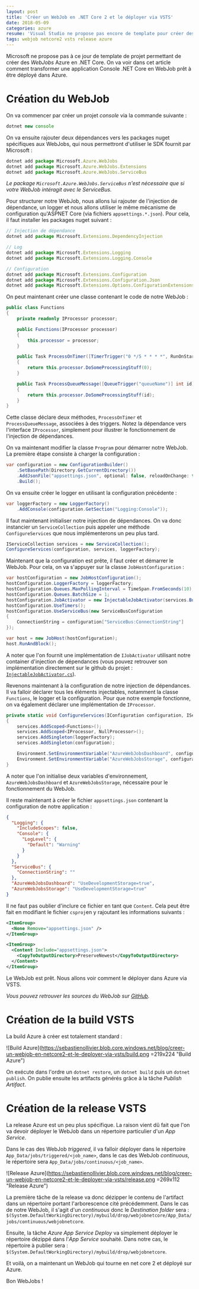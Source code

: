 ```yaml
---
layout: post
title: 'Créer un WebJob en .NET Core 2 et le déployer via VSTS'
date: 2018-05-09
categories: azure
resume: 'Visual Studio ne propose pas encore de template pour créer des WebJob en .NET Core 2. Voyons comment faire et ensuite comment le déployer depuis VSTS.'
tags: webjob netcore2 vsts release azure
---
```

Microsoft ne propose pas à ce jour de template de projet permettant de créer des _WebJobs_ Azure en .NET Core. On va voir dans cet article comment transformer une application Console .NET Core en WebJob prêt à être déployé dans Azure.

# Création du WebJob

On va commencer par créer un projet _console_ via la commande suivante :

```js
dotnet new console
```

On va ensuite rajouter deux dépendances vers les packages nuget spécifiques aux WebJobs, qui nous permettront d'utiliser le SDK fournit par Microsoft :

```js
dotnet add package Microsoft.Azure.WebJobs
dotnet add package Microsoft.Azure.WebJobs.Extensions
dotnet add package Microsoft.Azure.WebJobs.ServiceBus
```

_Le package `Microsoft.Azure.WebJobs.ServiceBus` n'est nécessaire que si votre WebJob intéragit avec le ServiceBus._

Pour structurer notre WebJob, nous allons lui rajouter de l'injection de dépendance, un logger et nous allons utiliser le même mécanisme de configuration qu'ASPNET Core (via fichiers `appsettings.*.json`). Pour cela, il faut installer les packages nuget suivant :

```js
// Injection de dépendance
dotnet add package Microsoft.Extensions.DependencyInjection

// Log
dotnet add package Microsoft.Extensions.Logging
dotnet add package Microsoft.Extensions.Logging.Console

// Configuration
dotnet add package Microsoft.Extensions.Configuration
dotnet add package Microsoft.Extensions.Configuration.Json
dotnet add package Microsoft.Extensions.Options.ConfigurationExtensions
```

On peut maintenant créer une classe contenant le code de notre WebJob :

```csharp
public class Functions
{
    private readonly IProcessor processor;

    public Functions(IProcessor processor)
    {
        this.processor = processor;
    }

    public Task ProcessOnTimer([TimerTrigger("0 */5 * * * *", RunOnStartup = true)] TimerInfo timerInfo)
    {
        return this.processor.DoSomeProcessingStuff(0);
    }

    public Task ProcessQueueMessage([QueueTrigger("queueName")] int id)
    {
        return this.processor.DoSomeProcessingStuff(id);
    }
}
```

Cette classe déclare deux méthodes, `ProcessOnTimer` et `ProcessQueueMessage`, associées à des triggers. Notez la dépendance vers l'interface `IProcessor`, simplement pour illustrer le fonctionnement de l'injection de dépendances.

On va maintenant modifier la classe `Program` pour démarrer notre WebJob. La première étape consiste à charger la configuration :

```csharp
var configuration = new ConfigurationBuilder()
    .SetBasePath(Directory.GetCurrentDirectory())
    .AddJsonFile("appsettings.json", optional: false, reloadOnChange: true)
    .Build();
```

On va ensuite créer le logger en utilisant la configuration précédente :

```csharp
var loggerFactory = new LoggerFactory()
    .AddConsole(configuration.GetSection("Logging:Console"));
```

Il faut maintenant initialiser notre injection de dépendances. On va donc instancier un `ServiceCollection` puis appeler une méthode `ConfigureServices` que nous implémenterons un peu plus tard.

```csharp
IServiceCollection services = new ServiceCollection();
ConfigureServices(configuration, services, loggerFactory);
```

Maintenant que la configuration est prête, il faut créer et démarrer le WebJob. Pour cela, on va s'appuyer sur la classe `JobHostConfiguration` :

```csharp
var hostConfiguration = new JobHostConfiguration();
hostConfiguration.LoggerFactory = loggerFactory;
hostConfiguration.Queues.MaxPollingInterval = TimeSpan.FromSeconds(10);
hostConfiguration.Queues.BatchSize = 1;
hostConfiguration.JobActivator = new InjectableJobActivator(services.BuildServiceProvider());
hostConfiguration.UseTimers();
hostConfiguration.UseServiceBus(new ServiceBusConfiguration
{
    ConnectionString = configuration["ServiceBus:ConnectionString"]
});

var host = new JobHost(hostConfiguration);
host.RunAndBlock();
```

A noter que l'on fournit une implémentation de `IJobActivator` utilisant notre container d'injection de dépendances (vous pouvez retrouver son implémentation directement sur le github du projet : <a href="https://github.com/sebastieno/webjobnetcore/blob/master/InjectableJobActivator.cs" target="_blank">`InjectableJobActivator.cs`</a>).

Revenons maintenant à la configuration de notre injection de dépendances. Il va falloir déclarer tous les éléments injectables, notamment la classe `Functions`, le logger et la configuration. Pour que notre exemple fonctionne, on va également déclarer une implémentation de `IProcessor`.

```csharp
private static void ConfigureServices(IConfiguration configuration, IServiceCollection services, ILoggerFactory loggerFactory)
{
    services.AddScoped<Functions>();
    services.AddScoped<IProcessor, NullProcessor>();
    services.AddSingleton(loggerFactory);
    services.AddSingleton(configuration);

    Environment.SetEnvironmentVariable("AzureWebJobsDashboard", configuration["AzureWebJobsDashboard"]);
    Environment.SetEnvironmentVariable("AzureWebJobsStorage", configuration["AzureWebJobsStorage"]);
}
```

A noter que l'on initialise deux variables d'environnement, `AzureWebJobsDashboard` et `AzureWebJobsStorage`, nécessaire pour le fonctionnement du WebJob.

Il reste maintenant à créer le fichier `appsettings.json` contenant la configuration de notre application :

```json
{
  "Logging": {
    "IncludeScopes": false,
    "Console": {
      "LogLevel": {
        "Default": "Warning"
      }
    }
  },
  "ServiceBus": {
    "ConnectionString": ""
  },
  "AzureWebJobsDashboard": "UseDevelopmentStorage=true",
  "AzureWebJobsStorage": "UseDevelopmentStorage=true"
}
```

Il ne faut pas oublier d'inclure ce fichier en tant que `Content`. Cela peut être fait en modifiant le fichier `csproj`en y rajoutant les informations suivants :

```xml
<ItemGroup>
  <None Remove="appsettings.json" />
</ItemGroup>

<ItemGroup>
  <Content Include="appsettings.json">
    <CopyToOutputDirectory>PreserveNewest</CopyToOutputDirectory>
  </Content>
</ItemGroup>
```

Le WebJob est prêt. Nous allons voir comment le déployer dans Azure via VSTS.

_Vous pouvez retrouver les sources du WebJob sur <a href="https://github.com/sebastieno/webjobnetcore" target="_blank">GitHub</a>._

# Création de la build VSTS

La build Azure à créer est totalement standard :

![Build Azure](https://sebastienollivier.blob.core.windows.net/blog/creer-un-webjob-en-netcore2-et-le-deployer-via-vsts/build.png =219x224 "Build Azure")

On exécute dans l'ordre un `dotnet restore`, un `dotnet build` puis un `dotnet publish`. On publie ensuite les artifacts générés grâce à la tâche _Publish Artifact_.

# Création de la release VSTS

La release Azure est un peu plus spécifique. La raison vient dû fait que l'on va devoir déployer le WebJob dans un répertoire particulier d'un _App Service_.

Dans le cas des WebJob _triggered_, il va falloir déployer dans le répertoire `App_Data/jobs/triggered/<job_name>`, dans le cas des WebJob _continuous_, le répertoire sera `App_Data/jobs/continuous/<job_name>`.

![Release Azure](https://sebastienollivier.blob.core.windows.net/blog/creer-un-webjob-en-netcore2-et-le-deployer-via-vsts/release.png =269x112 "Release Azure")

La première tâche de la release va donc dézipper le contenu de l'artifact dans un répertoire portant l'arborescence cité précédemment. Dans le cas de notre WebJob, il s'agit d'un _continuous_ donc le _Destination folder_ sera : `$(System.DefaultWorkingDirectory)/mybuild/drop/webjobnetcore/App_Data/jobs/continuous/webjobnetcore`.

Ensuite, la tâche _Azure App Service Deploy_ va simplement déployer le répertoire dézippé dans l'_App Service_ souhaité. Dans notre cas, le répertoire à publier sera : `$(System.DefaultWorkingDirectory)/mybuild/drop/webjobnetcore`.

Et voilà, on a maintenant un WebJob qui tourne en net core 2 et déployé sur Azure.

Bon WebJobs !
